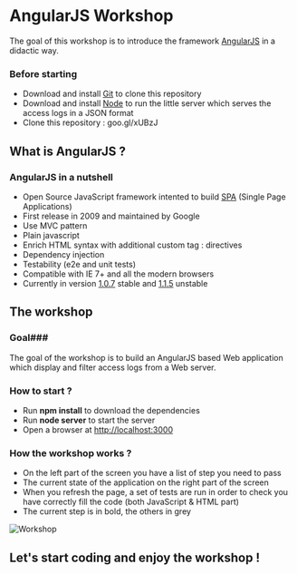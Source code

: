 AngularJS Workshop
================

The goal of this workshop is to introduce the framework [AngularJS](http://angularjs.org/) in a didactic way.


### Before starting ###
* Download and install [Git](http://git-scm.com/downloads) to clone this repository
* Download and install [Node](http://nodejs.org/download/) to run the little server which serves the access logs in a JSON format
* Clone this repository : goo.gl/xUBzJ

What is AngularJS ?
-------------------

### AngularJS in a nutshell ###

* Open Source JavaScript framework intented to build [SPA](http://en.wikipedia.org/wiki/Single-page_application) (Single Page Applications)
* First release in 2009 and maintained by Google
* Use MVC pattern
* Plain javascript
* Enrich HTML syntax with additional custom tag : directives
* Dependency injection
* Testability (e2e and unit tests)
* Compatible with IE 7+ and all the modern browsers
* Currently in version [1.0.7](http://code.angularjs.org/1.0.7/) stable and [1.1.5](http://code.angularjs.org/1.1.5/) unstable

The workshop
------------

### Goal###
The goal of the workshop is to build an AngularJS based Web application which display and filter access logs from a Web server.

### How to start ? ###
* Run **npm install** to download the dependencies
* Run **node server** to start the server
* Open a browser at [http://localhost:3000](http://localhost:3000)

### How the workshop works ? ###

* On the left part of the screen you have a list of step you need to pass
* The current state of the application on the right part of the screen
* When you refresh the page, a set of tests are run in order to check you have correctly fill the code (both JavaScript & HTML part)
* The current step is in bold, the others in grey

![Workshop](http://res.cloudinary.com/dbkg4gpdt/image/upload/c_scale,h_500,w_800/v1371421061/workshop-angular_ipevhd.png)


Let's start coding and enjoy the workshop !
-------------------------------------------




